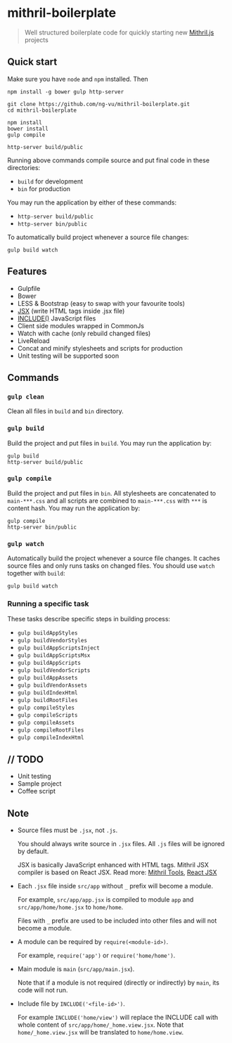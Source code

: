 # mithril-boilerplate

> Well structured boilerplate code for quickly starting new [Mithril.js](http://lhorie.github.io/mithril) projects

## Quick start

Make sure you have `node` and `npm` installed. Then

```
npm install -g bower gulp http-server

git clone https://github.com/ng-vu/mithril-boilerplate.git
cd mithril-boilerplate

npm install
bower install
gulp compile

http-server build/public
```

Running above commands compile source and put final code in these directories:

* `build` for development
* `bin` for production

You may run the application by either of these commands:

* `http-server build/public`
* `http-server bin/public`

To automatically build project whenever a source file changes:

```
gulp build watch
```

## Features

* Gulpfile
* Bower
* LESS & Bootstrap (easy to swap with your favourite tools)
* [JSX](http://lhorie.github.io/mithril/tools.html) (write HTML tags inside .jsx file)
* [INCLUDE()](https://github.com/ng-vu/gulp-include-js) JavaScript files
* Client side modules wrapped in CommonJs
* Watch with cache (only rebuild changed files)
* LiveReload
* Concat and minify stylesheets and scripts for production
* Unit testing will be supported soon

## Commands

### `gulp clean`

Clean all files in `build` and `bin` directory.

### `gulp build`

Build the project and put files in `build`.
You may run the application by:

```
gulp build
http-server build/public
```

### `gulp compile`

Build the project and put files in `bin`.
All stylesheets are concatenated to `main-***.css` and
all scripts are combined to `main-***.css` with `***` is content hash.
You may run the application by:
```
gulp compile
http-server bin/public
```

### `gulp watch`

Automatically build the project whenever a source file changes.
It caches source files and only runs tasks on changed files.
You should use `watch` together with `build`:
```
gulp build watch
```

### Running a specific task

These tasks describe specific steps in building process:

* `gulp buildAppStyles`
* `gulp buildVendorStyles`
* `gulp buildAppScriptsInject`
* `gulp buildAppScriptsMsx`
* `gulp buildAppScripts`
* `gulp buildVendorScripts`
* `gulp buildAppAssets`
* `gulp buildVendorAssets`
* `gulp buildIndexHtml`
* `gulp buildRootFiles`
* `gulp compileStyles`
* `gulp compileScripts`
* `gulp compileAssets`
* `gulp compileRootFiles`
* `gulp compileIndexHtml`

## // TODO

* Unit testing
* Sample project
* Coffee script

## Note

* Source files must be `.jsx`, not `.js`.

  You should always write source in `.jsx` files. All `.js` files will be ignored by default.

  JSX is basically JavaScript enhanced with HTML tags. Mithril JSX compiler is based on React JSX. Read more: [Mithril Tools](http://lhorie.github.io/mithril/tools.html), [React JSX](http://facebook.github.io/react/docs/jsx-in-depth.html)

* Each `.jsx` file inside `src/app` without `_` prefix will become a module.

  For example, `src/app/app.jsx` is compiled to module `app` and `src/app/home/home.jsx` to `home/home`.

  Files with `_` prefix are used to be included into other files and will not become a module.

* A module can be required by `require(<module-id>)`.

  For example, `require('app')` or `require('home/home')`.

* Main module is `main` (`src/app/main.jsx`).

  Note that if a module is not required (directly or indirectly) by `main`, its code will not run.

* Include file by `INCLUDE('<file-id>')`.

  For example `INCLUDE('home/view')` will replace the INCLUDE call with whole content of `src/app/home/_home.view.jsx`. Note that `home/_home.view.jsx` will be translated to `home/home.view`.
